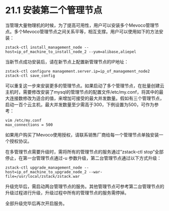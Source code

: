 # 21.1 安装第二个管理节点

当管理大量物理机的时候，为了提高可用性，用户可以安装多个Mevoco管理节点。多个Mevoco管理节点之间关系平等，相互支撑。用户可以使用如下的方法安装：

`zstack-ctl install_management_node --host=ip_of_machine_to_install_node_2 --yum=alibase,aliepel`

当新节点成功安装后，请在新节点上配置新管理节点的IP地址：

```
zstack-ctl configure management.server.ip=ip_of_management_node2
zstack-ctl save_config
```

可以重复这一步来安装更多的管理节点。如果启动了多个管理节点，在批量创建云主机时，需要修改安装了mysql的管理节点的配置文件/etc/my.conf，将其中的最大连接数修改为适合的值，来增加可接受的最大并发数量。假如有三个管理节点，启动一百个云主机，最大并发数量至少需高于300，下例设置为500，可作为参考：

```
vim /etc/my.conf
max_connections = 500
```

如果用户购买了Mevoco使用授权，请联系销售厂商给每一个管理节点单独安装一个授权协议。

在多管理节点需要升级时，需将所有的管理节点的服务通过”zstack-ctl stop”全部停止，在第一台管理节点通过-u 参数升级，第二台管理节点通过以下方式升级：

```
zstack-ctl upgrade_management_node --host=ip_of_machine_to_upgrade_node_2 --war-file=/usr/local/zstack/zstack.war
```


升级完毕后，需启动两台管理节点的服务。其他管理节点可参考第二台管理节点的升级过程进行升级，升级过程中所有的管理节点的服务需停掉。

全部升级完毕后再次开启服务。

